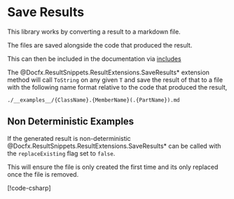 ﻿# Save Results

This library works by converting a result to a markdown file.

The files are saved alongside the code that produced the result.

This can then be included in the documentation
via [includes](https://dotnet.github.io/docfx/docs/markdown.html?tabs=linux%2Cdotnet#include-markdown-files)

The @Docfx.ResultSnippets.ResultExtensions.SaveResults* extension method will
call `ToString` on any given `T` and save the result of that to a file with
the following name format relative to the code that produced the result,

```shell
./__examples__/{ClassName}.{MemberName}(.{PartName}).md
```

## Non Deterministic Examples

If the generated result is non-deterministic
@Docfx.ResultSnippets.ResultExtensions.SaveResults* can be called with the
`replaceExisting` flag set to `false`.

This will ensure the file is only created the first time and its only replaced
once the file is removed.

[!code-csharp[](../../Docfx.ResultSnippets.Tests/ResultExtensionsTests.cs#SaveResultsExample2)]
